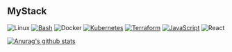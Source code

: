 
## MyStack
![Linux](https://img.shields.io/badge/-Linux-6C6694.svg?logo=linux&style=flat)
[![Bash](https://img.shields.io/badge/Bash-4EAA25?logo=gnubash&logoColor=fff)](#)
![Docker](https://img.shields.io/badge/-Docker-%230db7ed.svg?logo=docker&style=flat&logoColor=white)
[![Kubernetes](https://img.shields.io/badge/Kubernetes-326CE5?logo=kubernetes&logoColor=fff)](#)
[![Terraform](https://img.shields.io/badge/Terraform-844FBA?logo=terraform&logoColor=fff)](#)
[![JavaScript](https://img.shields.io/badge/JavaScript-F7DF1E?logo=javascript&logoColor=000)](#)
![React](https://img.shields.io/badge/React-%2320232a.svg?logo=react&style=flat)


[![Anurag's github stats](https://github-readme-stats.vercel.app/api?theme=dark&username=vlad-beryozkin&show_icons=true)](https://github.com/anuraghzra/github-readme-stats)
